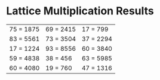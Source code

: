 # Lattice Multiplication Results

|   |   |   |
|---|---|---|
| 75 = 1875 | 69 = 2415 | 17 = 799 |
| 83 = 5561 | 73 = 3504 | 37 = 2294 |
| 17 = 1224 | 93 = 8556 | 60 = 3840 |
| 59 = 4838 | 38 = 456 | 63 = 5985 |
| 60 = 4080 | 19 = 760 | 47 = 1316 |
